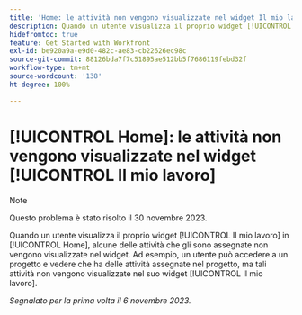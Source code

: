 ```yaml
---
title: 'Home: le attività non vengono visualizzate nel widget Il mio lavoro'
description: Quando un utente visualizza il proprio widget [!UICONTROL Il mio lavoro] nella schermata Home, alcune delle attività che gli sono assegnate non vengono visualizzate nel widget. Ad esempio, un utente può accedere a un progetto e vedere che ha delle attività assegnate nel progetto, ma tali attività non vengono visualizzate nel suo widget [!UICONTROL Il mio lavoro].
hidefromtoc: true
feature: Get Started with Workfront
exl-id: be920a9a-e9d0-482c-ae83-cb22626ec98c
source-git-commit: 88126bda7f7c51895ae512bb5f7686119febd32f
workflow-type: tm+mt
source-wordcount: '138'
ht-degree: 100%

---
```


# [!UICONTROL Home]: le attività non vengono visualizzate nel widget [!UICONTROL Il mio lavoro]

>[!NOTE]
>
>Questo problema è stato risolto il 30 novembre 2023.

Quando un utente visualizza il proprio widget [!UICONTROL Il mio lavoro] in [!UICONTROL Home], alcune delle attività che gli sono assegnate non vengono visualizzate nel widget. Ad esempio, un utente può accedere a un progetto e vedere che ha delle attività assegnate nel progetto, ma tali attività non vengono visualizzate nel suo widget [!UICONTROL Il mio lavoro].

_Segnalato per la prima volta il 6 novembre 2023._
